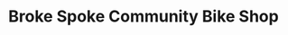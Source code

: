 ---
title: "Broke Spoke Community Bike Shop"
url: /lexington/broke-spoke-community-bike-shop/
shop: Fahrrad
---
